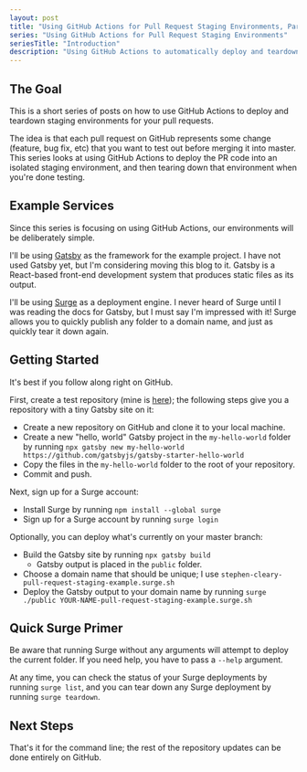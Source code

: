 ```yaml
---
layout: post
title: "Using GitHub Actions for Pull Request Staging Environments, Part 1: Introduction"
series: "Using GitHub Actions for Pull Request Staging Environments"
seriesTitle: "Introduction"
description: "Using GitHub Actions to automatically deploy and teardown staging environments for pull requests."
---
```


## The Goal

This is a short series of posts on how to use GitHub Actions to deploy and teardown staging environments for your pull requests.

The idea is that each pull request on GitHub represents some change (feature, bug fix, etc) that you want to test out before merging it into master. This series looks at using GitHub Actions to deploy the PR code into an isolated staging environment, and then tearing down that environment when you're done testing.

## Example Services

Since this series is focusing on using GitHub Actions, our environments will be deliberately simple.

I'll be using [Gatsby](https://www.gatsbyjs.org/) as the framework for the example project. I have not used Gatsby yet, but I'm considering moving this blog to it. Gatsby is a React-based front-end development system that produces static files as its output.

I'll be using [Surge](https://surge.sh/) as a deployment engine. I never heard of Surge until I was reading the docs for Gatsby, but I must say I'm impressed with it! Surge allows you to quickly publish any folder to a domain name, and just as quickly tear it down again.

## Getting Started

It's best if you follow along right on GitHub.

First, create a test repository (mine is [here](https://github.com/StephenClearyExamples/SurgePullRequestStaging)); the following steps give you a repository with a tiny Gatsby site on it:
- Create a new repository on GitHub and clone it to your local machine.
- Create a new "hello, world" Gatsby project in the `my-hello-world` folder by running `npx gatsby new my-hello-world https://github.com/gatsbyjs/gatsby-starter-hello-world`
- Copy the files in the `my-hello-world` folder to the root of your repository.
- Commit and push.

Next, sign up for a Surge account:
- Install Surge by running `npm install --global surge`
- Sign up for a Surge account by running `surge login`

Optionally, you can deploy what's currently on your master branch:
- Build the Gatsby site by running `npx gatsby build`
  - Gatsby output is placed in the `public` folder.
- Choose a domain name that should be unique; I use `stephen-cleary-pull-request-staging-example.surge.sh`
- Deploy the Gatsby output to your domain name by running `surge ./public YOUR-NAME-pull-request-staging-example.surge.sh`

## Quick Surge Primer

Be aware that running Surge without any arguments will attempt to deploy the current folder. If you need help, you have to pass a `--help` argument.

At any time, you can check the status of your Surge deployments by running `surge list`, and you can tear down any Surge deployment by running `surge teardown`.

## Next Steps

That's it for the command line; the rest of the repository updates can be done entirely on GitHub. 

